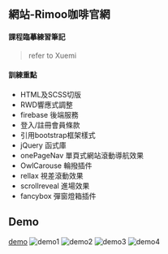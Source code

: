 ## 網站-Rimoo咖啡官網

#### 課程臨摹練習筆記
> refer to Xuemi

#### 訓練重點
  - HTML及SCSS切版
  - RWD響應式調整
  - firebase 後端服務
  - 登入/註冊會員條款
  - 引用bootstrap框架樣式
  - jQuery 函式庫
  - onePageNav 單頁式網站滾動導航效果
  - OwlCarouse 輪撥插件
  - rellax 視差滾動效果
  - scrollreveal 進場效果
  - fancybox 彈窗燈箱插件

## Demo
[demo](https://0-46-1-rimoo.pages.dev/)
![demo1](demo1.gif)
![demo2](demo2.gif)
![demo3](demo3.gif)
![demo4](demo4.gif)